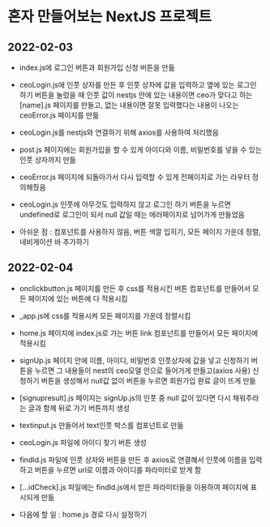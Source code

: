# 혼자 만들어보는 NextJS 프로젝트

## 2022-02-03

- index.js에 로그인 버튼과 회원가입 신청 버튼을 만듦

- ceoLogin.js에 인풋 상자를 만든 후 인풋 상자에 값을 입력하고 옆에 있는 로그인 하기 버튼을 눌렀을 때 인풋 값이 nestjs 안에 있는 내용이면 ceo가 맞다고 하는 [name].js 페이지를 만들고, 없는 내용이면 잘못 입력했다는 내용이 나오는 ceoError.js 페이지를 만듦

- ceoLogin.js를 nestjs와 연결하기 위해 axios를 사용하여 처리했음

- post.js 페이지에는 회원가입을 할 수 있게 아이디와 이름, 비밀번호를 넣을 수 있는 인풋 상자까지 만듦

- ceoError.js 페이지에 되돌아가서 다시 입력할 수 있게 전페이지로 가는 라우터 정의해줬음

- ceoLogin.js 인풋에 아무것도 입력하지 않고 로그인 하기 버튼을 누르면 undefined로 로그인이 되서 null 값일 때는 에러페이지로 넘어가게 만들었음

- 아쉬운 점 : 컴포넌트를 사용하지 않음, 버튼 색깔 입히기, 모든 페이지 가운데 정렬, 네비게이션 바 추가하기

## 2022-02-04

- onclickbutton.js 페이지를 만든 후 css를 적용시킨 버튼 컴포넌트를 만들어서 모든 페이지에 있는 버튼에 다 적용시킴

- \_app.js에 css를 적용시켜 모든 페이지를 가운데 정렬시킴

- home.js 페이지에 index.js로 가는 버튼 link 컴포넌트를 만들어서 모든 페이지에 적용시킴

- signUp.js 페이지 안에 이름, 아이디, 비밀번호 인풋상자에 값을 넣고 신청하기 버튼을 누르면 그 내용들이 nest의 ceo모델 안으로 들어가게 만들고(axios 사용) 신청하기 버튼을 생성해서 null값 없이 버튼을 누르면 회원가입 완료 글이 뜨게 만듦

- [signupresult].js 페이지는 signUp.js의 인풋 중 null 값이 있다면 다시 채워주라는 글과 함께 뒤로 가기 버튼까지 생성

- textinput.js 만들어서 text인풋 박스를 컴포넌트로 만듦

- ceoLogin.js 파일에 아이디 찾기 버튼 생성

- findId.js 파일에 인풋 상자와 버튼을 만든 후 axios로 연결해서 인풋에 이름을 입력하고 버튼을 누르면 url로 이름과 아이디를 파라미터로 받게 함

- [...idCheck].js 파일에는 findId.js에서 받은 파라미터들을 이용하여 페이지에 표시되게 만듦

- 다음에 할 일 : home.js 경로 다시 설정하기
